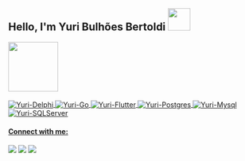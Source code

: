 <h2>Hello, I'm Yuri Bulhões Bertoldi <img src=https://github.com/TheDudeThatCode/TheDudeThatCode/blob/master/Assets/wave.gif width="45"></h2> 


<div>
<a href="https://github.com/YuriBertoldi">
<img height="100em" src="https://github-readme-stats.vercel.app/api/top-langs/?username=YuriBertoldi&layout=compact&langs_count=7&theme=dracula"/> 
</div>

<div style="display: inline_block"><br>
  <img align="center" alt="Yuri-Delphi" src="https://img.shields.io/badge/Delphi-B22222?style=for-the-badge&logo=delphi&logoColor=white">
  <img align="center" alt="Yuri-Go" src="https://img.shields.io/badge/Go-00ADD8?style=for-the-badge&logo=go&logoColor=white">
  <img align="center" alt="Yuri-Flutter" src="https://img.shields.io/badge/Flutter-02569B?style=for-the-badge&logo=flutter&logoColor=white">  
  <img align="center" alt="Yuri-Postgres"  src="https://img.shields.io/badge/PostgreSQL-316192?style=for-the-badge&logo=postgresql&logoColor=white">
  <img align="center" alt="Yuri-Mysql"  src="https://img.shields.io/badge/MySQL-005C84?style=for-the-badge&logo=mysql&logoColor=white">
  <img align="center" alt="Yuri-SQLServer"  src="https://img.shields.io/badge/Microsoft_SQL_Server-CC2927?style=for-the-badge&logo=microsoft-sql-server&logoColor=white">
</div>

  
  #### Connect with me:
<div> 
  <a href="https://www.linkedin.com/in/yuri-bulh%C3%B5es-bertoldi-b62459180" target="_blank"><img src="https://img.shields.io/badge/-LinkedIn-%230077B5?style=for-the-badge&logo=linkedin&logoColor=white" target="_blank"></a>
   <a href="https://www.instagram.com/_yuri_bertoldi/" target="_blank"><img src="https://img.shields.io/badge/-Instagram-%23E4405F?style=for-the-badge&logo=instagram&logoColor=white" target="_blank"></a>
   <a href = "mailto:ybulhoesbertoldi@gmail.com"><img src="https://img.shields.io/badge/-Gmail-%23333?style=for-the-badge&logo=gmail&logoColor=white" target="_blank"></a>
  
</div>
